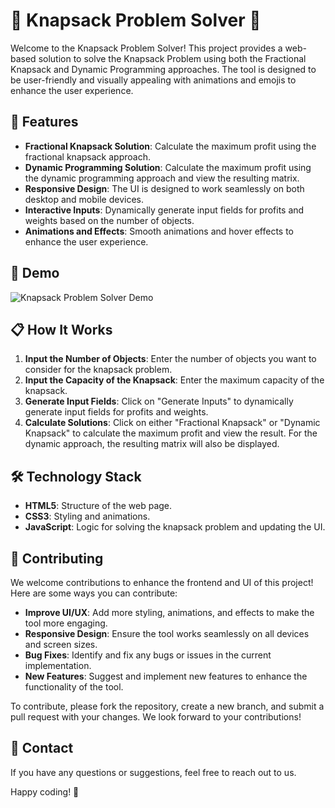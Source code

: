# 🧳 Knapsack Problem Solver 🎒

Welcome to the Knapsack Problem Solver! This project provides a web-based solution to solve the Knapsack Problem using both the Fractional Knapsack and Dynamic Programming approaches. The tool is designed to be user-friendly and visually appealing with animations and emojis to enhance the user experience.

## 🚀 Features

- **Fractional Knapsack Solution**: Calculate the maximum profit using the fractional knapsack approach.
- **Dynamic Programming Solution**: Calculate the maximum profit using the dynamic programming approach and view the resulting matrix.
- **Responsive Design**: The UI is designed to work seamlessly on both desktop and mobile devices.
- **Interactive Inputs**: Dynamically generate input fields for profits and weights based on the number of objects.
- **Animations and Effects**: Smooth animations and hover effects to enhance the user experience.

## 🎥 Demo

![Knapsack Problem Solver Demo](demo.gif)

## 📋 How It Works

1. **Input the Number of Objects**: Enter the number of objects you want to consider for the knapsack problem.
2. **Input the Capacity of the Knapsack**: Enter the maximum capacity of the knapsack.
3. **Generate Input Fields**: Click on "Generate Inputs" to dynamically generate input fields for profits and weights.
4. **Calculate Solutions**: Click on either "Fractional Knapsack" or "Dynamic Knapsack" to calculate the maximum profit and view the result. For the dynamic approach, the resulting matrix will also be displayed.

## 🛠️ Technology Stack

- **HTML5**: Structure of the web page.
- **CSS3**: Styling and animations.
- **JavaScript**: Logic for solving the knapsack problem and updating the UI.

## 🤝 Contributing

We welcome contributions to enhance the frontend and UI of this project! Here are some ways you can contribute:

- **Improve UI/UX**: Add more styling, animations, and effects to make the tool more engaging.
- **Responsive Design**: Ensure the tool works seamlessly on all devices and screen sizes.
- **Bug Fixes**: Identify and fix any bugs or issues in the current implementation.
- **New Features**: Suggest and implement new features to enhance the functionality of the tool.

To contribute, please fork the repository, create a new branch, and submit a pull request with your changes. We look forward to your contributions!

## 📧 Contact

If you have any questions or suggestions, feel free to reach out to us.

Happy coding! 🚀
